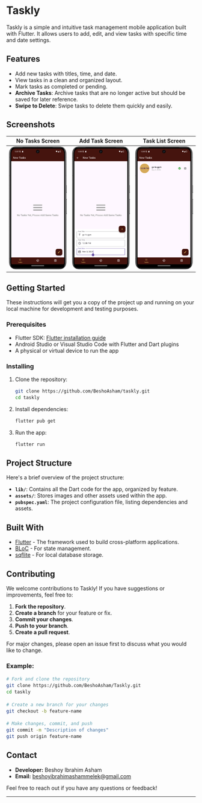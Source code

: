 
# Taskly

Taskly is a simple and intuitive task management mobile application built with Flutter. It allows users to add, edit, and view tasks with specific time and date settings.

## Features

- Add new tasks with titles, time, and date.
- View tasks in a clean and organized layout.
- Mark tasks as completed or pending.
- **Archive Tasks**: Archive tasks that are no longer active but should be saved for later reference.
- **Swipe to Delete**: Swipe tasks to delete them quickly and easily.

## Screenshots

| No Tasks Screen | Add Task Screen | Task List Screen |
|-----------------|-----------------|------------------|
| ![No Tasks Yet](./assets/screenshots/no_tasks.png) | ![Add Task](./assets/screenshots/add_task.png) | ![Task List](./assets/screenshots/task_list.png) |

## Getting Started

These instructions will get you a copy of the project up and running on your local machine for development and testing purposes.

### Prerequisites

- Flutter SDK: [Flutter installation guide](https://flutter.dev/docs/get-started/install)
- Android Studio or Visual Studio Code with Flutter and Dart plugins
- A physical or virtual device to run the app

### Installing

1. Clone the repository:

   ```bash
   git clone https://github.com/BeshoAsham/taskly.git
   cd taskly
   ```

2. Install dependencies:

   ```bash
   flutter pub get
   ```

3. Run the app:

   ```bash
   flutter run
   ```

## Project Structure

Here's a brief overview of the project structure:

- **`lib/`**: Contains all the Dart code for the app, organized by feature.
- **`assets/`**: Stores images and other assets used within the app.
- **`pubspec.yaml`**: The project configuration file, listing dependencies and assets.

## Built With

- [Flutter](https://flutter.dev/) - The framework used to build cross-platform applications.
- [BLoC](https://bloclibrary.dev/) - For state management.
- [sqflite](https://pub.dev/packages/sqflite) - For local database storage.

## Contributing

We welcome contributions to Taskly! If you have suggestions or improvements, feel free to:

1. **Fork the repository**.
2. **Create a branch** for your feature or fix.
3. **Commit your changes**.
4. **Push to your branch**.
5. **Create a pull request**.

For major changes, please open an issue first to discuss what you would like to change.

### Example:

```bash
# Fork and clone the repository
git clone https://github.com/BeshoAsham/Taskly.git
cd taskly

# Create a new branch for your changes
git checkout -b feature-name

# Make changes, commit, and push
git commit -m "Description of changes"
git push origin feature-name
```
## Contact

- **Developer:** Beshoy Ibrahim Asham
- **Email:** beshoyibrahimashammelek@gmail.com

Feel free to reach out if you have any questions or feedback!

---


